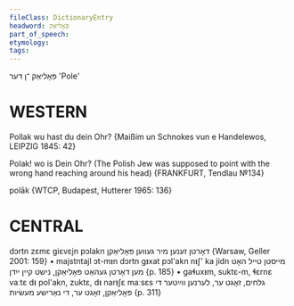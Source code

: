 ```yaml
---
fileClass: DictionaryEntry
headword: פּאָליאַק
part_of_speech: 
etymology: 
tags: 
---
```

פּאָליאַק
־ן
דער
'Pole'

WESTERN
========

Pollak wu hast du dein Ohr?
{Maißim un Schnokes vun e Handelewos, LEIPZIG 1845: 42}

Polak! wo is Dein Ohr? (The Polish Jew was supposed to point with the wrong hand reaching around his head)
{FRANKFURT, Tendlau №134}

polāk {WTCP, Budapest, Hutterer 1965: 136}

CENTRAL
========

dɔrtn zɛmɛ giɛvɛjn pɔlakn דאָרטן זענען מיר געווען פּאָליאַקן {Warsaw, Geller 2001: 159}
	•	majstntajl ɔt-mᵻn dɔrtn gᵻxat pɔl'akn nᵻʃ' ka jidn מייסטן טייל האָט מען דאָרטן געהאַט פּאָליאַקן, נישט קיין ייִדן {p. 185}
	•	gaɬuxᵻm, suktɛ-m, ɬɛrnɛ vaːtɛ dᵻ pol'akn, zuktɛ, dᵻ narᵻʃɛ maːsɛs גלחים, זאָגט ער, לערנען ווײַטער די פּאָליאַקן, זאָגט ער, די נאַרישע מעשׂיות {p. 311}
